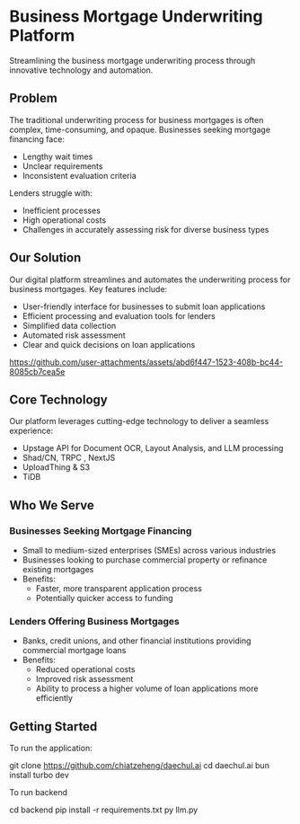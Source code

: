 # Business Mortgage Underwriting Platform

Streamlining the business mortgage underwriting process through innovative technology and automation.

## Problem

The traditional underwriting process for business mortgages is often complex, time-consuming, and opaque. Businesses seeking mortgage financing face:

- Lengthy wait times
- Unclear requirements
- Inconsistent evaluation criteria

Lenders struggle with:

- Inefficient processes
- High operational costs
- Challenges in accurately assessing risk for diverse business types

## Our Solution

Our digital platform streamlines and automates the underwriting process for business mortgages. Key features include:

- User-friendly interface for businesses to submit loan applications
- Efficient processing and evaluation tools for lenders
- Simplified data collection
- Automated risk assessment
- Clear and quick decisions on loan applications

https://github.com/user-attachments/assets/abd6f447-1523-408b-bc44-8085cb7cea5e

## Core Technology

Our platform leverages cutting-edge technology to deliver a seamless experience:

- Upstage API for Document OCR, Layout Analysis, and LLM processing
- Shad/CN, TRPC , NextJS
- UploadThing & S3
- TiDB

## Who We Serve

### Businesses Seeking Mortgage Financing

- Small to medium-sized enterprises (SMEs) across various industries
- Businesses looking to purchase commercial property or refinance existing mortgages
- Benefits:
  - Faster, more transparent application process
  - Potentially quicker access to funding

### Lenders Offering Business Mortgages

- Banks, credit unions, and other financial institutions providing commercial mortgage loans
- Benefits:
  - Reduced operational costs
  - Improved risk assessment
  - Ability to process a higher volume of loan applications more efficiently

## Getting Started

To run the application:

git clone https://github.com/chiatzeheng/daechul.ai
cd daechul.ai
bun install 
turbo dev

To run backend

cd backend
pip install -r requirements.txt 
py llm.py
